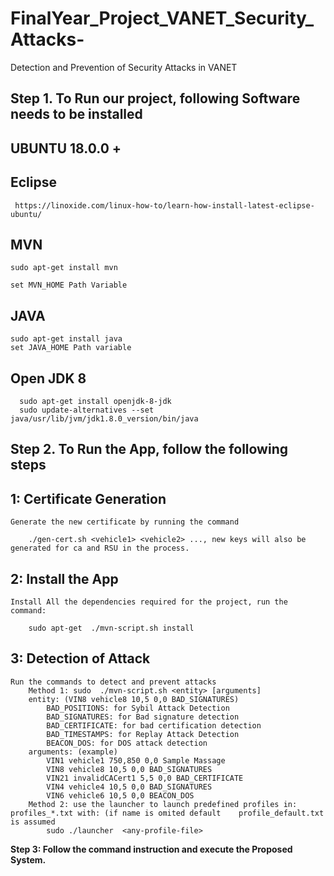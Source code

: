 # FinalYear_Project_VANET_Security_Attacks-
Detection and Prevention of Security Attacks in VANET
## Step 1. To Run our project, following Software needs to be installed
**UBUNTU 18.0.0 +**
-
**Eclipse**
-
     https://linoxide.com/linux-how-to/learn-how-install-latest-eclipse-ubuntu/
**MVN**
-
    sudo apt-get install mvn
    
    set MVN_HOME Path Variable
**JAVA** 
-
    sudo apt-get install java
    set JAVA_HOME Path variable
**Open JDK 8**
-
 	  sudo apt-get install openjdk-8-jdk
	  sudo update-alternatives --set java/usr/lib/jvm/jdk1.8.0_version/bin/java

## Step 2. To Run the App, follow the following steps
  **1:  Certificate Generation**
-
	Generate the new certificate by running the command
	
		./gen-cert.sh <vehicle1> <vehicle2> ..., new keys will also be generated for ca and RSU in the process.
  **2: Install the App**
-
	Install All the dependencies required for the project, run the command:
	
		sudo apt-get  ./mvn-script.sh install
  **3: Detection of Attack**
-
	Run the commands to detect and prevent attacks
		Method 1: sudo  ./mvn-script.sh <entity> [arguments]
		entity: (VIN8 vehicle8 10,5 0,0 BAD_SIGNATURES)
			BAD_POSITIONS: for Sybil Attack Detection
			BAD_SIGNATURES: for Bad signature detection
			BAD_CERTIFICATE: for bad certification detection
			BAD_TIMESTAMPS: for Replay Attack Detection
			BEACON_DOS: for DOS attack detection
		arguments: (example)
			VIN1 vehicle1 750,850 0,0 Sample Massage	
			VIN8 vehicle8 10,5 0,0 BAD_SIGNATURES
			VIN21 invalidCACert1 5,5 0,0 BAD_CERTIFICATE  
			VIN4 vehicle4 10,5 0,0 BAD_SIGNATURES
			VIN6 vehicle6 10,5 0,0 BEACON_DOS
		Method 2: use the launcher to launch predefined profiles in: profiles_*.txt with: (if name is omited default 	profile_default.txt is assumed
			sudo ./launcher  <any-profile-file>
**Step 3: Follow the command instruction and execute the Proposed System.**


